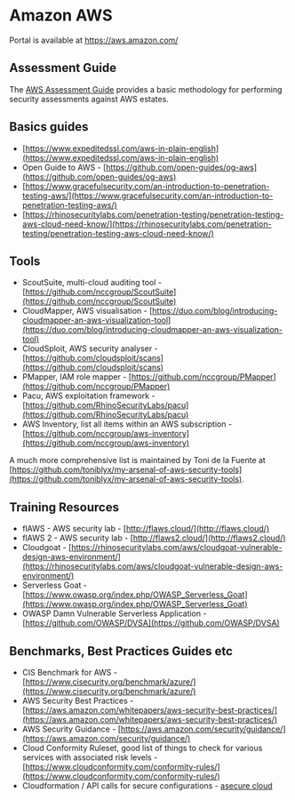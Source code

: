 # Amazon AWS

Portal is available at <https://aws.amazon.com/>

## Assessment Guide

The [AWS Assessment Guide](./assessment-guide/Assessment-Guide) provides a basic methodology for performing security assessments against AWS estates.

## Basics guides

* [https://www.expeditedssl.com/aws-in-plain-english](https://www.expeditedssl.com/aws-in-plain-english)
* Open Guide to AWS - [https://github.com/open-guides/og-aws](https://github.com/open-guides/og-aws)
* [https://www.gracefulsecurity.com/an-introduction-to-penetration-testing-aws/](https://www.gracefulsecurity.com/an-introduction-to-penetration-testing-aws/)
* [https://rhinosecuritylabs.com/penetration-testing/penetration-testing-aws-cloud-need-know/](https://rhinosecuritylabs.com/penetration-testing/penetration-testing-aws-cloud-need-know/)

## Tools

* ScoutSuite, multi-cloud auditing tool - [https://github.com/nccgroup/ScoutSuite](https://github.com/nccgroup/ScoutSuite)
* CloudMapper, AWS visualisation  - [https://duo.com/blog/introducing-cloudmapper-an-aws-visualization-tool](https://duo.com/blog/introducing-cloudmapper-an-aws-visualization-tool)
* CloudSploit, AWS security analyser - [https://github.com/cloudsploit/scans](https://github.com/cloudsploit/scans)
* PMapper, IAM role mapper - [https://github.com/nccgroup/PMapper](https://github.com/nccgroup/PMapper)
* Pacu, AWS exploitation framework - [https://github.com/RhinoSecurityLabs/pacu](https://github.com/RhinoSecurityLabs/pacu)
* AWS Inventory, list all items within an AWS subscription - [https://github.com/nccgroup/aws-inventory](https://github.com/nccgroup/aws-inventory)

A much more comprehensive list is maintained by Toni de la Fuente at [https://github.com/toniblyx/my-arsenal-of-aws-security-tools](https://github.com/toniblyx/my-arsenal-of-aws-security-tools).

## Training Resources

* flAWS - AWS security lab - [http://flaws.cloud/](http://flaws.cloud/)
* flAWS 2 - AWS security lab - [http://flaws2.cloud/](http://flaws2.cloud/)
* Cloudgoat - [https://rhinosecuritylabs.com/aws/cloudgoat-vulnerable-design-aws-environment/](https://rhinosecuritylabs.com/aws/cloudgoat-vulnerable-design-aws-environment/)
* Serverless Goat - [https://www.owasp.org/index.php/OWASP_Serverless_Goat](https://www.owasp.org/index.php/OWASP_Serverless_Goat)
* OWASP Damn Vulnerable Serverless Application - [https://github.com/OWASP/DVSA](https://github.com/OWASP/DVSA)

## Benchmarks, Best Practices Guides etc

* CIS Benchmark for AWS - [https://www.cisecurity.org/benchmark/azure/](https://www.cisecurity.org/benchmark/azure/)
* AWS Security Best Practices - [https://aws.amazon.com/whitepapers/aws-security-best-practices/](https://aws.amazon.com/whitepapers/aws-security-best-practices/)
* AWS Security Guidance - [https://aws.amazon.com/security/guidance/](https://aws.amazon.com/security/guidance/)
* Cloud Conformity Ruleset, good list of things to check for various services with associated risk levels - [https://www.cloudconformity.com/conformity-rules/](https://www.cloudconformity.com/conformity-rules/)
* Cloudformation / API calls for secure configurations - [asecure cloud](https://asecure.cloud/)
